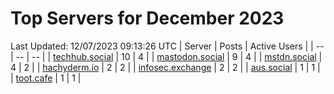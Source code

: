 # Top Servers for December 2023
Last Updated: 12/07/2023 09:13:26 UTC
| Server | Posts | Active Users |
| -- | -- | -- |
| [techhub.social](https://techhub.social/tags/PowerShell) | 10 | 4 |
| [mastodon.social](https://mastodon.social/tags/PowerShell) | 9 | 4 |
| [mstdn.social](https://mstdn.social/tags/PowerShell) | 4 | 2 |
| [hachyderm.io](https://hachyderm.io/tags/PowerShell) | 2 | 2 |
| [infosec.exchange](https://infosec.exchange/tags/PowerShell) | 2 | 2 |
| [aus.social](https://aus.social/tags/PowerShell) | 1 | 1 |
| [toot.cafe](https://toot.cafe/tags/PowerShell) | 1 | 1 |

